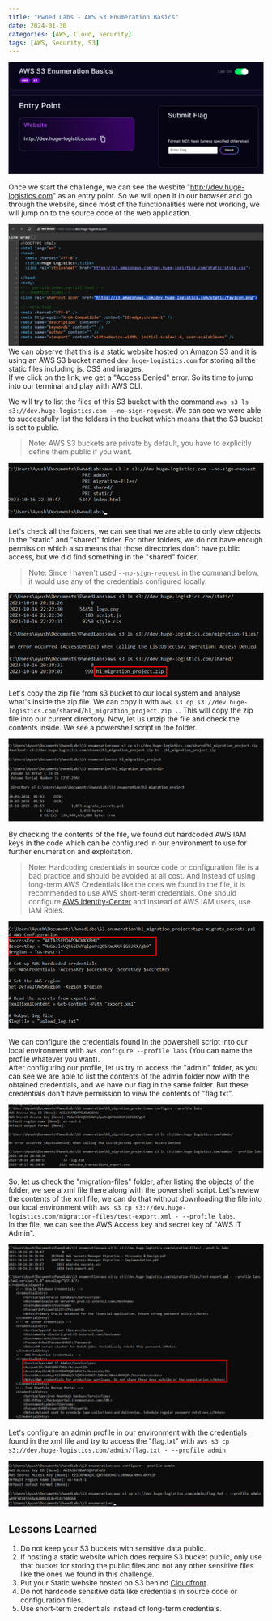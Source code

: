 ```yaml
---
title: "Pwned Labs - AWS S3 Enumeration Basics"
date: 2024-01-30
categories: [AWS, Cloud, Security]
tags: [AWS, Security, S3]
---
```


![Intro](/images/PwnedLabs/S3_enumeration/1.png)

Once we start the challenge, we can see the wesbite "http://dev.huge-logistics.com" as an entry point. So we will open it in our browser and go through the website, since most of the functionalities were not working, we will jump on to the source code of the web application. 

![Intro](/images/PwnedLabs/S3_enumeration/2.png)
We can observe that this is a static website hosted on Amazon S3 and it is using an AWS S3 bucket named `dev.huge-logistics.com` for storing all the static files including js, CSS and images.\
If we click on the link, we get a "Access Denied" error. So its time to jump into our terminal and play with AWS CLI.


We will try to list the files of this S3 bucket with the command `aws s3 ls s3://dev.huge-logistics.com --no-sign-request`. We can see we were able to successfully list the folders in the bucket which means that the S3 bucket is set to public.
> Note: AWS S3 buckets are private by default, you have to explicitly define them public if you want.

![Intro](/images/PwnedLabs/S3_enumeration/3.png)

Let's check all the folders, we can see that we are able to only view objects in the "static" and "shared" folder. For other folders, we do not have enough permission which also means that those directories don't have public access, but we did find something in the "shared" folder.
> Note: Since I haven't used `--no-sign-request` in the command below, it would use any of the credentials configured locally. 

![Intro](/images/PwnedLabs/S3_enumeration/4.png)

Let's copy the zip file from s3 bucket to our local system and analyse what's inside the zip file. We can copy it with `aws s3 cp s3://dev.huge-logistics.com/shared/hl_migration_project.zip .`. This will copy the zip file into our current directory. Now, let us unzip the file and check the contents inside. We see a powershell script in the folder. 

![Intro](/images/PwnedLabs/S3_enumeration/5.png)

By checking the contents of the file, we found out hardcoded AWS IAM keys in the code which can be configured in our environment to use for further enumeration and exploitation.
> Note: Hardcoding credentials in source code or configuration file is a bad practice and should be avoided at all cost. And instead of using long-term AWS Credentials like the ones we found in the file, it is recommended to use AWS short-term credentials. One should configure [AWS Identity-Center](https://aws.amazon.com/iam/identity-center/) and instead of AWS IAM users, use IAM Roles.

![Intro](/images/PwnedLabs/S3_enumeration/6.png)

We can configure the credentials found in the powershell script into our local environment with `aws configure --profile labs` (You can name the profile whatever you want).\
After configuring our profile, let us try to access the "admin" folder, as you can see we are able to list the contents of the admin folder now with the obtained credentials, and we have our flag in the same folder. But these credentials don't have permission to view the contents of "flag.txt".  

![Intro](/images/PwnedLabs/S3_enumeration/7.png)

So, let us check the "migration-files" folder, after listing the objects of the folder, we see a xml file there along with the powershell script. Let's review the contents of the xml file, we can do that without downloading the file into our local environment with `aws s3 cp s3://dev.huge-logistics.com/migration-files/test-export.xml - --profile labs`. \
In the file, we can see the AWS Access key and secret key of "AWS IT Admin".

![Intro](/images/PwnedLabs/S3_enumeration/8.png)

Let's configure an admin profile in our environment with the credentials found in the xml file and try to access the "flag.txt" with `aws s3 cp s3://dev.huge-logistics.com/admin/flag.txt - --profile admin`

![Intro](/images/PwnedLabs/S3_enumeration/9.png)

## Lessons Learned
1. Do not keep your S3 buckets with sensitive data public.
2. If hosting a static website which does require S3 bucket public, only use that bucket for storing the public files and not any other sensitive files like the ones we found in this challenge.
3. Put your Static website hosted on S3 behind [Cloudfront](https://docs.aws.amazon.com/Route53/latest/DeveloperGuide/getting-started-cloudfront-overview.html).
4. Do not hardcode sensitive data like credentials in source code or configuration files.
5. Use short-term credentials instead of long-term credentials.